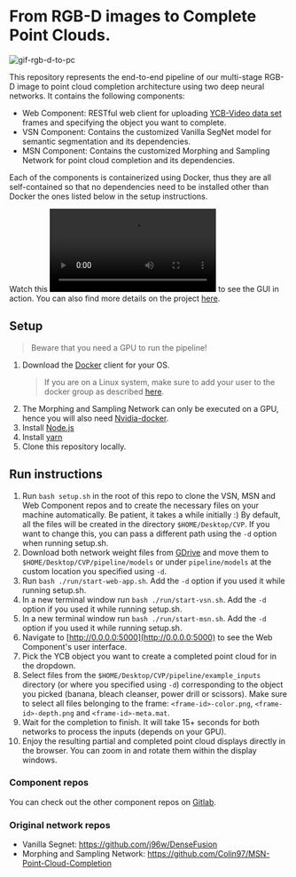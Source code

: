 # From RGB-D images to Complete Point Clouds.

![gif-rgb-d-to-pc](https://user-images.githubusercontent.com/1161007/111666659-37186080-8814-11eb-8685-5561bdfdaf08.gif)


This repository represents the end-to-end pipeline of our 
multi-stage RGB-D image to point cloud completion architecture using two deep neural networks.
It contains the following components:
- Web Component: RESTful web client for uploading [YCB-Video data set](https://rse-lab.cs.washington.edu/projects/posecnn/)
  frames and specifying the object you want to complete.
- VSN Component: Contains the customized Vanilla SegNet model for semantic segmentation and its dependencies.
- MSN Component: Contains the customized Morphing and Sampling Network for point cloud completion and its dependencies.

Each of the components is containerized using Docker, thus they are all self-contained so
that no dependencies need to be installed other than Docker the ones listed below in the setup instructions.

Watch this ![video](https://user-images.githubusercontent.com/1161007/111665926-80b47b80-8813-11eb-8607-e98cf8232e54.mp4) to see the GUI in action.
You can also find more details on the project [here](https://basecamp-demos.informatik.uni-hamburg.de/expo2020/entries/from-depth-images-to-complete-point-clouds/).

## Setup
> Beware that you need a GPU to run the pipeline!

1. Download the [Docker](https://www.docker.com/get-started) client for your OS.
   > If you are on a Linux system, make sure to add your user to the docker group as described [here](https://docs.docker.com/engine/install/linux-postinstall/).
2. The Morphing and Sampling Network can only be executed on a GPU, hence you will also need [Nvidia-docker](https://docs.nvidia.com/datacenter/cloud-native/container-toolkit/install-guide.html#docker).
2. Install [Node.js](https://nodejs.org/en/)
3. Install [yarn](https://classic.yarnpkg.com/en/docs/install)
4. Clone this repository locally.

## Run instructions

1. Run `bash setup.sh` in the root of this repo to clone the VSN, MSN and Web Component repos
   and to create the necessary files on your machine automatically. Be patient, it takes a while initially :) 
   By default, all the files will be created in the directory `$HOME/Desktop/CVP`.
   If you want to change this, you can pass a different path using the `-d` option when running setup.sh.
2. Download both network weight files from [GDrive](https://drive.google.com/drive/folders/164PTAuxcxPCLKB0ptZwnFO0mbNiLaUSP?usp=sharing) 
   and move them to `$HOME/Desktop/CVP/pipeline/models` 
   or under `pipeline/models` at the custom location you specified using `-d`.
3. Run `bash ./run/start-web-app.sh`. Add the `-d` option if you used it while running setup.sh.
4. In a new terminal window run `bash ./run/start-vsn.sh`. Add the `-d` option if you used it while running setup.sh.
5. In a new terminal window run `bash ./run/start-msn.sh`. Add the `-d` option if you used it while running setup.sh.
6. Navigate to [http://0.0.0.0:5000](http://0.0.0.0:5000) to see the Web Component's user interface.
7. Pick the YCB object you want to create a completed point cloud for in the dropdown.
8. Select files from the `$HOME/Desktop/CVP/pipeline/example_inputs` directory (or where you specified using `-d`)
   corresponding to the object you picked (banana, bleach cleanser, power drill or scissors).
   Make sure to select all files belonging to the frame: `<frame-id>-color.png`, `<frame-id>-depth.png` and `<frame-id>-meta.mat`.
9. Wait for the completion to finish. It will take 15+ seconds for both networks to process the inputs (depends on your GPU).
10. Enjoy the resulting partial and completed point cloud displays directly in the browser. 
You can zoom in and rotate them within the display windows.

### Component repos
You can check out the other component repos on [Gitlab](https://gitlab.com/cvp1).

### Original network repos
- Vanilla Segnet: https://github.com/j96w/DenseFusion
- Morphing and Sampling Network: https://github.com/Colin97/MSN-Point-Cloud-Completion

